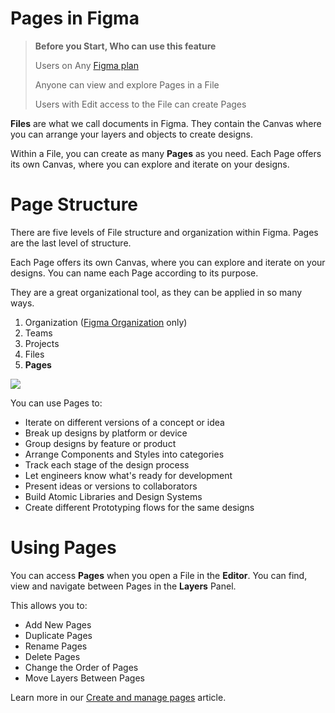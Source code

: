 # Pages in Figma

>**Before you Start, Who can use this feature**
>
>Users on Any [Figma plan](/hc/en-us/articles/360040328273-Choose-a-Figma-Plan)
>
>Anyone can view and explore Pages in a File
>
>Users with Edit access to the File can create Pages

**Files** are what we call documents in Figma. They contain the Canvas where you can arrange your layers and objects to create designs.

Within a File, you can create as many **Pages** as you need. Each Page offers its own Canvas, where you can explore and iterate on your designs.

# Page Structure

There are five levels of File structure and organization within Figma. Pages are the last level of structure.

Each Page offers its own Canvas, where you can explore and iterate on your designs. You can name each Page according to its purpose.

They are a great organizational tool, as they can be applied in so many ways.

1.  Organization ([Figma Organization](https://www.figma.com/organization/) only)
2.  Teams
3.  Projects
4.  Files
5.  **Pages**

![](https://d33v4339jhl8k0.cloudfront.net/docs/assets/5aa962fe2c7d3a2c4983093d/images/5dae8b4004286364bc90b39a/file-Pny9OeXY1b.png)

You can use Pages to:

*   Iterate on different versions of a concept or idea
*   Break up designs by platform or device
*   Group designs by feature or product
*   Arrange Components and Styles into categories
*   Track each stage of the design process
*   Let engineers know what's ready for development
*   Present ideas or versions to collaborators
*   Build Atomic Libraries and Design Systems
*   Create different Prototyping flows for the same designs

# Using Pages

You can access **Pages** when you open a File in the **Editor**. You can find, view and navigate between Pages in the **Layers** Panel.

This allows you to:

*   Add New Pages
*   Duplicate Pages
*   Rename Pages
*   Delete Pages
*   Change the Order of Pages
*   Move Layers Between Pages

Learn more in our [Create and manage pages](https://help.figma.com/hc/en-us/articles/360038511293) article.